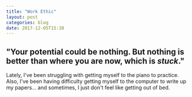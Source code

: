 ```yaml
---
title: "Work Ethic"
layout: post
categories: blog
date: 2017-12-05T15:38
---
```


## "Your potential could be nothing. But nothing is better than where you are now, which is _stuck_."

Lately, I've been struggling with getting myself to the piano to practice. Also, I've been having difficulty getting myself to the computer to write up my papers... and sometimes, I just don't feel like getting out of bed.

